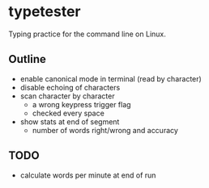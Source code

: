 # typetester

Typing practice for the command line on Linux.

## Outline

- enable canonical mode in terminal (read by character) 
- disable echoing of characters
- scan character by character
	- a wrong keypress trigger flag 
	- checked every space
- show stats at end of segment
	- number of words right/wrong and accuracy

## TODO
- calculate words per minute at end of run 





